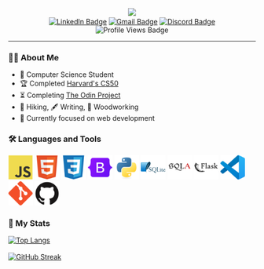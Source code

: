 <div id="header" align="center">
  <img src="https://media.giphy.com/media/M9gbBd9nbDrOTu1Mqx/giphy.gif" width="100"/>
  <div id="badges">
    <a href="https://twitter.com/GooseWithAPen"><img src="https://img.shields.io/badge/Twitter-blue?style=for-the-badge&logo=linkedin&logoColor=white" alt="LinkedIn Badge"/></a>
    <a href="mailto: matanmorse@gmail.com"><img src="https://img.shields.io/badge/gmail-red?style=for-the-badge&logo=gmail&logoColor=white" alt="Gmail Badge"/></a>
    <a href="https://discordapp.com/users/355892352310575128"><img src="https://img.shields.io/badge/Discord-7289da?style=for-the-badge&logo=discord&logoColor=white" alt="Discord Badge"/></a>
  </div>
  <img src="https://komarev.com/ghpvc/?username=matanmorse&style=flat-square&color=blue" alt="Profile Views Badge"/>
</div>

---
### 👨‍💻 About Me
- 📖 Computer Science Student
- 🏆 Completed [Harvard's CS50](https://cs50.harvard.edu/x/)
- ⏳ Completing [The Odin Project](https://www.theodinproject.com)
- 🌲 Hiking, 🖋️ Writing, 🧰 Woodworking
- 🌱 Currently focused on web development

### 🛠️ Languages and Tools
<div>
  <a href=""><img src="https://github.com/devicons/devicon/blob/master/icons/javascript/javascript-original.svg" alt="Javascript logo" height="50px" width="50px"></a>
  <a href="https://www.w3.org/html/"><img src="https://github.com/devicons/devicon/blob/master/icons/html5/html5-original.svg" alt="HTML logo" height="50px" width="50px"></a>
  <a href="https://www.w3.org/Style/CSS/Overview.en.html#:~:text=Cascading%20Style%20Sheets%20(CSS)%20is,CSS%20and%20on%20available%20software.">
    <img src="https://github.com/devicons/devicon/blob/master/icons/css3/css3-original.svg" alt="CSS logo" height="50px" width="50px"></a>
    <a href="https://getbootstrap.com/">
      <img src="https://raw.githubusercontent.com/devicons/devicon/1119b9f84c0290e0f0b38982099a2bd027a48bf1/icons/bootstrap/bootstrap-original.svg"   alt="Bootstrap logo" height="50px"   width="50px"></a>
    <a href="https://www.python.org/"><img src="https://github.com/devicons/devicon/blob/master/icons/python/python-original.svg" alt="Python logo" height="50px" width="50px"></a>
  <a href="https://www.sqlite.org/index.html"><img src="https://github.com/devicons/devicon/blob/master/icons/sqlite/sqlite-original-wordmark.svg" alt="Sqlite logo" height="50px" width="50px"></a>
  <a href="https://flask-sqlalchemy.palletsprojects.com/en/3.0.x/"><img src="https://github.com/devicons/devicon/blob/master/icons/sqlalchemy/sqlalchemy-original.svg" alt="SqlAlchemy logo" height="50px" width="50px"></a>
  <a href="https://flask.palletsprojects.com/en/2.3.x/"><img src="https://github.com/devicons/devicon/blob/master/icons/flask/flask-original-wordmark.svg" alt="Flask logo" height="50px" width="50px"></a>
  <a href="https://code.visualstudio.com/"><img src="https://github.com/devicons/devicon/blob/master/icons/vscode/vscode-original.svg" alt="VsCode logo" height="50px" width="50px"></a>
  <a href="https://git-scm.com/"><img src="https://github.com/devicons/devicon/blob/master/icons/git/git-original.svg" alt="Git logo" height="50px" width="50px"></a>
  <a href="https://github.com/"><img src="https://github.com/devicons/devicon/blob/master/icons/github/github-original.svg" alt="Github logo" height="50px" width="50px"></a>
</div>

### 🥇 My Stats
[![Top Langs](https://github-readme-stats.vercel.app/api/top-langs/?username=matanmorse)](https://github.com/anuraghazra/github-readme-stats)
<br><br>
[![GitHub Streak](http://github-readme-streak-stats.herokuapp.com?user=matanmorse&theme=dark&background=000000)](https://git.io/streak-stats)

